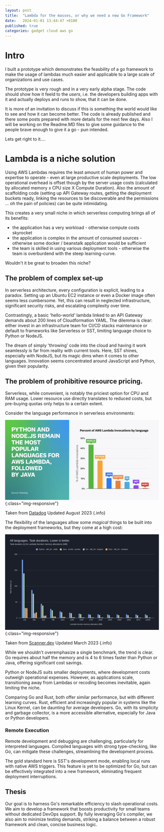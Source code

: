 ```yaml
---
layout: post
title:  "Lambda for the masses, or why we need a new Go Framework"
date:   2024-01-01 13:44:47 +0100
published: true
categories: gadget cloud aws go
---
```


# Intro

I built a prototype which demonstrates the feasbility of a go framework to make the usage of lambdas much easier and applicable to a large scale of organizations and use cases.

The prototype is very rough and in a very early alpha stage. The code should show how it feeld to the _users_, i.e. the developers building apps with it and actually deploys and runs to show, that it can be done.

It is more of an invitation to discuss if this is something the world would like to see and how it can become better. The code is already published and there some posts prepared with more details for the next few days. Also I will be working on the Readme.MD files to give some guidance to the people brave enough to give it a go - pun intended.

Lets get right to it....

# Lambda is a niche solution

Using AWS Lambdas requires the least amount of human power and expertise to operate - even at large productive scale deployments. The low operational overhead is offset though by the server usage costs (calculated by allocated memory x CPU size X Compute Duration). Also the amount of scaffolding code (setting up API Gateway routes, getting the deployment buckets ready, linking the resources to be discoverable and the permissions ... oh the pain of policies) can be quite intimidating.

This creates a very small niche in which serverless computing brings all of its benefits:

- the application has a very workload - otherwise compute costs skyrocket
- the application is complex in the amount of consumed sources - otherwise some docker / beanstalk application would be sufficient
- the team is skilled in using various deployment tools - otherwise the team is overburdend with the steep learning-curve.

Wouldn't it be great to broaden this niche?

## The problem of complex set-up

In serverless architecture, every configuration is explicit, leading to a paradox. Setting up an Ubuntu EC2 instance or even a Docker image often seems less cumbersome. Yet, this can result in neglected infrastructure, significant security risks, and escalating complexity over time.

Contrastingly, a basic 'hello-world' lambda linked to an API Gateway demands about 200 lines of Cloudformation YAML. The dilemma is clear: either invest in an infrastructure team for CI/CD stacks maintenance or default to frameworks like Serverless or SST, limiting language choice to Python or NodeJS.

The dream of simply 'throwing' code into the cloud and having it work seamlessly is far from reality with current tools. Here, SST shines, especially with NodeJS, but its magic dims when it comes to other languages. Innovation seems concentrated around JavaScript and Python, given their popularity.


## The problem of prohibitive resource pricing.

Serverless, while convenient, is notably the priciest option for CPU and RAM usage. Lower resource use directly translates to reduced costs, but pre-buying quotas only helps to a certain extent.

Consider the language performance in serverless environments:

![popularity](/images/popularity.png "Language Popularity (by datadog)"){:class="img-responsive"}

Taken from [Datadog](https://www.datadoghq.com/state-of-serverless/) Updated August 2023
{.info}

The flexibility of the languages allow some _magical_ things to be built into the deployment frameworks, but they come at a high cost: 

![performance](/images/all_languages_performance.png "Performance in Execution Time with Various Memory Profiles"){:class="img-responsive"}

Taken from [Scanner.dev](https://blog.scanner.dev/serverless-speed-rust-vs-go-java-python-in-aws-lambda-functions/) Updated March 2023
{.info}

While we shouldn't overemphasize a single benchmark, the trend is clear. Go requires about half the memory and is 4 to 6 times faster than Python or Java, offering significant cost savings.

Python or NodeJS suits smaller deployments, where development costs outweigh operational expenses. However, as applications scale, transitioning away from Lambdas or recoding becomes inevitable, again limiting the niche.

Comparing Go and Rust, both offer similar performance, but with different learning curves. Rust, efficient and increasingly popular in systems like the Linux Kernel, can be daunting for average developers. Go, with its simplicity and garbage collector, is a more accessible alternative, especially for Java or Python developers.

### Remote Execution

Remote development and debugging are challenging, particularly for interpreted languages. Compiled languages with strong type-checking, like Go, can mitigate these challenges, streamlining the development process.

The gold standard here is SST's development mode, enabling local runs with native AWS triggers. This feature is yet to be optimized for Go, but can be effectively integrated into a new framework, eliminating frequent deployment interruptions.


## Thesis

Our goal is to harness Go's remarkable efficiency to slash operational costs. We aim to develop a framework that boosts productivity for small teams without dedicated DevOps support. By fully leveraging Go's compiler, we also aim to minimize testing demands, striking a balance between a robust framework and clean, concise business logic.